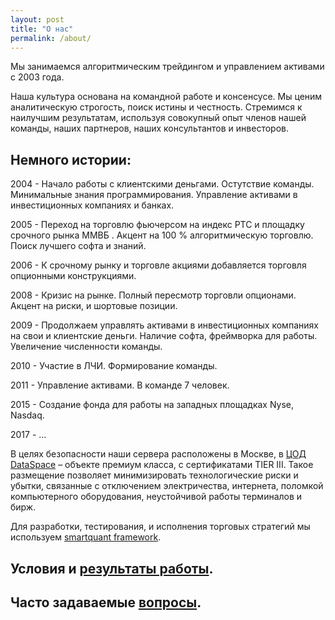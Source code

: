 ```yaml
---
layout: post
title: "О нас"
permalink: /about/
---
```


Мы занимаемся алгоритмическим трейдингом и управлением активами с 2003 года. 

Наша культура основана на командной работе и консенсусе. Мы ценим аналитическую строгость, поиск истины и честность. Стремимся к наилучшим результатам, используя совокупный опыт членов нашей команды, наших партнеров, наших консультантов и инвесторов.

## Немного истории:

2004 - Начало работы с клиентскими деньгами. Остутствие команды. Минимальные знания программирования. Управление активами в инвестиционных компаниях и банках. 

2005 - Переход на торговлю фьючерсом на индекс РТС и площадку срочного рынка ММВБ . Акцент на 100 % алгоритмическую торговлю. Поиск лучшего софта и знаний.

2006 - К срочному рынку и торговле акциями добавляется торговля опционными конструкциями.

2008 - Кризис на рынке. Полный пересмотр торговли опционами. Акцент на риски, и шортовые позиции.

2009 - Продолжаем управлять активами в инвестиционных компаниях на свои и клиентские деньги. Наличие софта, фреймворка для работы. Увеличение численности команды. 

2010 - Участие в ЛЧИ. Формирование команды. 

2011 - Управление активами. В команде 7 человек.

2015 - Создание фонда для работы на западных площадках Nyse, Nasdaq.

2017 -  ...

В целях безопасности наши сервера расположены в Москве, в [ЦОД DataSpace](https://www.dataspace.ru/data-center/cod_dataspace/) – объекте премиум класса, с сертификатами TIER III. Такое размещение позволяет минимизировать технологические риски и убытки, связанные с отключением электричества, интернета, поломкой компьютерного оборудования, неустойчивой работы терминалов и бирж. 


Для разработки, тестирования, и исполнения торговых стратегий мы используем [smartquant framework](https://ragve.ru/framework/).

## Условия и [результаты работы](https://ragve-hub.github.io/tale/asset/).

## Часто задаваемые [вопросы](https://ragve-hub.github.io/tale/faq/).
